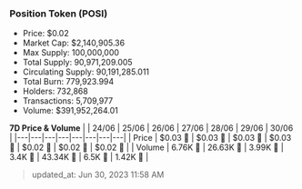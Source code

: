 
  ### Position Token (POSI)
  - Price: $0.02
  - Market Cap: $2,140,905.36
  - Max Supply: 100,000,000
  - Total Supply: 90,971,209.005
  - Circulating Supply: 90,191,285.011
  - Total Burn: 779,923.994
  - Holders: 732,868
  - Transactions: 5,709,977
  - Volume: $391,952,264.01

  **7D Price & Volume**
  | | 24&#x2F;06 | 25&#x2F;06 | 26&#x2F;06 | 27&#x2F;06 | 28&#x2F;06 | 29&#x2F;06 | 30&#x2F;06 |
  |---|---|---|---|---|---|---|---|
  | Price | $0.03 🔻 | $0.03 🔻 | $0.03 🔻 | $0.03 🔻 | $0.02 🔻 | $0.02 🚀 | $0.02 🚀 |
  | Volume | 6.76K 🔻 | 26.63K 🚀 | 3.99K 🔻 | 3.4K 🔻 | 43.34K 🚀 | 6.5K 🔻 | 1.42K 🔻 |

  > updated_at: Jun 30, 2023 11:58 AM

